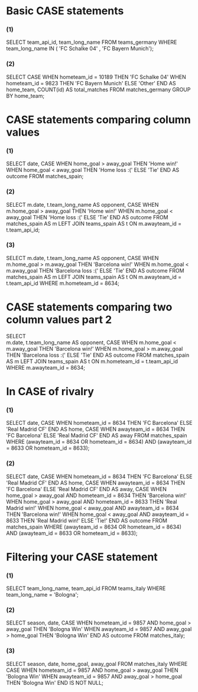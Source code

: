 # Basic CASE statements

### (1)
SELECT
	team_api_id,
	team_long_name
FROM teams_germany
WHERE team_long_name IN ( 'FC Schalke 04' , 'FC Bayern Munich');

### (2)
SELECT 
	CASE WHEN hometeam_id = 10189 THEN 'FC Schalke 04'
        WHEN hometeam_id = 9823 THEN 'FC Bayern Munich'
         ELSE 'Other' END AS home_team,
	COUNT(id) AS total_matches
FROM matches_germany
GROUP BY home_team;

# CASE statements comparing column values

### (1)
SELECT date,
	CASE WHEN home_goal > away_goal THEN 'Home win!'
         WHEN home_goal < away_goal THEN 'Home loss :(' 
         ELSE 'Tie' END AS outcome
FROM matches_spain;

### (2)
SELECT 
	m.date,
	t.team_long_name AS opponent, 
	CASE WHEN m.home_goal > away_goal THEN 'Home win!'
         WHEN m.home_goal < away_goal THEN 'Home loss :('
         ELSE 'Tie' END AS outcome
FROM matches_spain AS m
LEFT JOIN teams_spain AS t
ON m.awayteam_id = t.team_api_id;

### (3)
SELECT 
	m.date,
	t.team_long_name AS opponent,
	CASE WHEN m.home_goal > m.away_goal THEN 'Barcelona win!'
         WHEN m.home_goal < m.away_goal THEN 'Barcelona loss :(' 
         ELSE 'Tie' END AS outcome 
FROM matches_spain AS m
LEFT JOIN teams_spain AS t 
ON m.awayteam_id = t.team_api_id
WHERE m.hometeam_id = 8634; 

# CASE statements comparing two column values part 2
SELECT  
	m.date,
	t.team_long_name AS opponent,
	CASE WHEN m.home_goal < m.away_goal THEN 'Barcelona win!'
         WHEN m.home_goal > m.away_goal THEN 'Barcelona loss :(' 
         ELSE 'Tie' END AS outcome
FROM matches_spain AS m
LEFT JOIN teams_spain AS t 
ON m.hometeam_id = t.team_api_id
WHERE m.awayteam_id = 8634;

# In CASE of rivalry

### (1)
SELECT 
	date,
	CASE WHEN hometeam_id = 8634 THEN 'FC Barcelona' 
        ELSE 'Real Madrid CF' END AS home,
	CASE WHEN awayteam_id = 8634 THEN 'FC Barcelona' 
        ELSE 'Real Madrid CF' END AS away
FROM matches_spain
WHERE (awayteam_id = 8634 OR hometeam_id = 8634)
      AND (awayteam_id = 8633 OR hometeam_id = 8633);

### (2)
SELECT 
	date,
	CASE WHEN hometeam_id = 8634 THEN 'FC Barcelona' 
         ELSE 'Real Madrid CF' END AS home,
	CASE WHEN awayteam_id = 8634 THEN 'FC Barcelona' 
         ELSE 'Real Madrid CF' END AS away,
	CASE WHEN home_goal > away_goal AND hometeam_id = 8634 THEN 'Barcelona win!'
         WHEN home_goal > away_goal AND hometeam_id = 8633 THEN 'Real Madrid win!'
         WHEN home_goal < away_goal AND awayteam_id = 8634 THEN 'Barcelona win!'
         WHEN home_goal < away_goal AND awayteam_id = 8633 THEN 'Real Madrid win!'
         ELSE 'Tie!' END AS outcome
FROM matches_spain
WHERE (awayteam_id = 8634 OR hometeam_id = 8634)
      AND (awayteam_id = 8633 OR hometeam_id = 8633);

# Filtering your CASE statement

### (1)
SELECT
	team_long_name,
	team_api_id
FROM teams_italy
WHERE team_long_name = 'Bologna';

### (2)
SELECT 
	season,
	date,
	CASE WHEN hometeam_id = 9857  AND home_goal > away_goal THEN 'Bologna Win'
		WHEN awayteam_id = 9857 AND away_goal > home_goal THEN 'Bologna Win' 
		END AS outcome
FROM matches_italy;

### (3)
SELECT 
	season,
    date,
	home_goal,
	away_goal
FROM matches_italy
WHERE 
	CASE WHEN hometeam_id = 9857 AND home_goal > away_goal THEN 'Bologna Win'
	     WHEN awayteam_id = 9857 AND away_goal > home_goal THEN 'Bologna Win' 
		END IS NOT NULL;